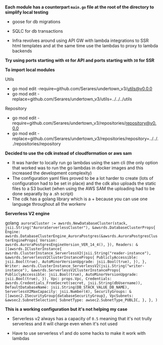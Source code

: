 **Each module has a counterpart `main.go` file at the root of the directory to simplify local testing**

- goose for db migrations
- SQLC for db transactions

- Infra revolves around using API GW with lambda integrations to SSR html templates and at the same time use the lambdas to proxy to lambda backends

**Try using ports starting with `40` for API and ports starting with `30` for SSR**

**To import local modules**

Utils

- go mod edit -require=github.com/Serares/undertown_v3/utils@v0.0.0
- go mod edit -replace=github.com/Serares/undertown_v3/utils=../../../utils

Repository

- go mod edit -require=github.com/Serares/undertown_v3/repositories/repository@v0.0.0
- go mod edit -replace=github.com/Serares/undertown_v3/repositories/repository=../../../repositories/repository

**Decided to use the cdk instead of cloudformation or aws sam**

- It was harder to locally run go lambdas using the sam cli (the only option that worked was to run the go lambdas in docker images and this increased the development complexity)
- The configuration yaml files proved to be a lot harder to create (lots of configuration had to be set in place) and the cdk also uploads the static files to a S3 bucket (when using the AWS SAM the uploading had to be done separatly by a .sh script)
- The cdk has a golang library which is a + because you can use one language throughout all the workenv

**Serverless V2 engine**

golang`
auroraCluster := awsrds.NewDatabaseCluster(stack, jsii.String("AuroraServerlessCluster"), &awsrds.DatabaseClusterProps{
Engine: awsrds.DatabaseClusterEngine_AuroraPostgres(&awsrds.AuroraPostgresClusterEngineProps{
Version: awsrds.AuroraPostgresEngineVersion_VER_14_4(),
}),
Readers: &[]awsrds.IClusterInstance{
awsrds.ClusterInstance_ServerlessV2(jsii.String("reader-instance"), &awsrds.ServerlessV2ClusterInstanceProps{
PubliclyAccessible: jsii.Bool(true),
AutoMinorVersionUpgrade: jsii.Bool(true),
}),
},
Writer: awsrds.ClusterInstance_ServerlessV2(jsii.String("writer-instance"), &awsrds.ServerlessV2ClusterInstanceProps{
PubliclyAccessible: jsii.Bool(true),
AutoMinorVersionUpgrade: jsii.Bool(true),
}),
Vpc: props.Vpc,
Credentials: awsrds.Credentials_FromSecret(secret, jsii.String(dbUsername)),
DefaultDatabaseName: jsii.String(DB_STACK_VALUE_DB_NAME),
ServerlessV2MaxCapacity: jsii.Number(4),
SecurityGroups: &[]awsec2.ISecurityGroup{databaseSecurityGroup},
VpcSubnets: &awsec2.SubnetSelection{
SubnetType: awsec2.SubnetType_PUBLIC,
},
},
)`

**This is a working configuration but it's not helping my case**

- Serverless v2 always has a capacity of `0.5` meaning that it's not trully serverless and it will charge even when it's not used

- Have to use serverless v1 and do some hacks to make it work with lambdas
